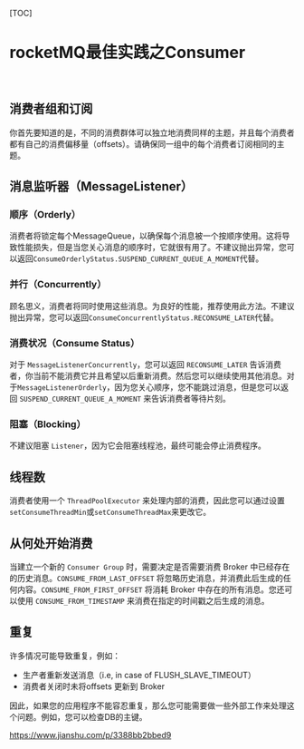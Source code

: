 [TOC]



# rocketMQ最佳实践之Consumer

 

## 消费者组和订阅

你首先要知道的是，不同的消费群体可以独立地消费同样的主题，并且每个消费者都有自己的消费偏移量（offsets）。请确保同一组中的每个消费者订阅相同的主题。

## 消息监听器（MessageListener）

### 顺序（Orderly）

消费者将锁定每个MessageQueue，以确保每个消息被一个按顺序使用。这将导致性能损失，但是当您关心消息的顺序时，它就很有用了。不建议抛出异常，您可以返回`ConsumeOrderlyStatus.SUSPEND_CURRENT_QUEUE_A_MOMENT`代替。

### 并行（Concurrently）

顾名思义，消费者将同时使用这些消息。为良好的性能，推荐使用此方法。不建议抛出异常，您可以返回`ConsumeConcurrentlyStatus.RECONSUME_LATER`代替。

### 消费状况（Consume Status）

对于 `MessageListenerConcurrently`，您可以返回 `RECONSUME_LATER` 告诉消费者，你当前不能消费它并且希望以后重新消费。然后您可以继续使用其他消息。对于`MessageListenerOrderly`，因为您关心顺序，您不能跳过消息，但是您可以返回 `SUSPEND_CURRENT_QUEUE_A_MOMENT` 来告诉消费者等待片刻。

### 阻塞（Blocking）

不建议阻塞 `Listener`，因为它会阻塞线程池，最终可能会停止消费程序。

## 线程数

消费者使用一个 `ThreadPoolExecutor` 来处理内部的消费，因此您可以通过设置`setConsumeThreadMin`或`setConsumeThreadMax`来更改它。

## 从何处开始消费

当建立一个新的 `Consumer Group` 时，需要决定是否需要消费 Broker 中已经存在的历史消息。`CONSUME_FROM_LAST_OFFSET` 将忽略历史消息，并消费此后生成的任何内容。`CONSUME_FROM_FIRST_OFFSET` 将消耗 Broker 中存在的所有消息。您还可以使用 `CONSUME_FROM_TIMESTAMP` 来消费在指定的时间戳之后生成的消息。

## 重复

许多情况可能导致重复，例如：

- 生产者重新发送消息（i.e, in case of FLUSH_SLAVE_TIMEOUT）
- 消费者关闭时未将offsets 更新到 Broker

因此，如果您的应用程序不能容忍重复，那么您可能需要做一些外部工作来处理这个问题。例如，您可以检查DB的主键。







<https://www.jianshu.com/p/3388bb2bbed9>